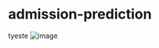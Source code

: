 # admission-prediction

tyeste
![image](https://github.com/user-attachments/assets/16dfd028-c0d1-40e6-95fc-71071aedc7d3)
